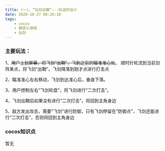 ```yaml
---
title: (一)、“仙剑出鞘”---玩法的设计
date: 2020-10-27 08:26:10
tags: 
    - cocos 
    - 微信小游戏
    - 仙剑
---
```


### 主要玩法：

1、~~用户上划屏幕，将飞剑“出鞘”，飞到之前的瞄准准心处~~。
顺时针轮流到当前剑阵某点，将飞剑“出鞘”，飞剑降落到刚才点进行打击点

2、瞄准准心左右移动，飞剑到达准心后，垂直下落。

3、用户控制左右“飞剑轮盘”，将飞剑进行“二次打击”。

4、飞剑出鞘后如果没有进行“二次打击”，将回到主角身边

5、敌方发出攻击，需要“飞剑”进行防御，只有飞剑停留在“防御点”，飞剑还能进行“二次打击”，否则将回到主角身边

### cocos知识点
暂无